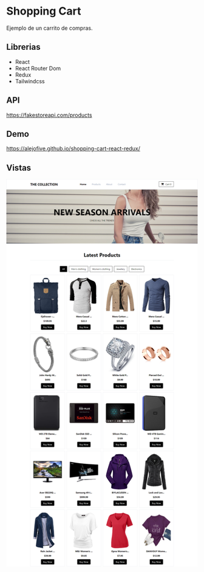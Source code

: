 # Shopping Cart

Ejemplo de un carrito de compras.

## Librerias

- React
- React Router Dom
- Redux
- Tailwindcss

## API

https://fakestoreapi.com/products

## Demo

https://alejofive.github.io/shopping-cart-react-redux/

## Vistas

![Tux, the Linux mascot](/shoppingcart.png)
